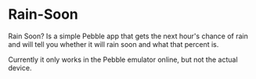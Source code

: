 # Rain-Soon
Rain Soon? Is a simple Pebble app that gets the next hour's chance of rain and will tell you whether it will rain soon and what that percent is.

Currently it only works in the Pebble emulator online, but not the actual device.